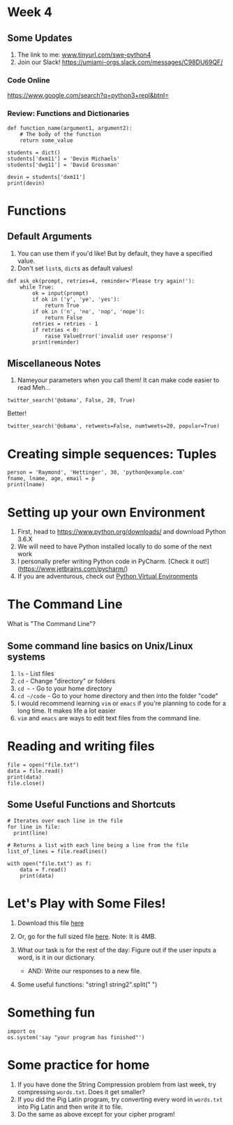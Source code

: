 # Week 4

## Some Updates
1. The link to me: www.tinyurl.com/swe-python4
2. Join our Slack! https://umiami-orgs.slack.com/messages/C98DU69QF/

### Code Online
https://www.google.com/search?q=python3+repl&btnI=

### Review: Functions and Dictionaries
```
def function_name(argument1, argument2):
    # The body of the function
    return some_value
```

```
students = dict()
students['dxm11'] = 'Devin Michaels'
students['dwg11'] = 'David Grossman'

devin = students['dxm11']
print(devin)
```

# Functions

## Default Arguments

1. You can use them if you'd like! But by default, they have a specified value.
2. Don't set `list`s, `dict`s as default values!
```
def ask_ok(prompt, retries=4, reminder='Please try again!'):
    while True:
        ok = input(prompt)
        if ok in ('y', 'ye', 'yes'):
            return True
        if ok in ('n', 'no', 'nop', 'nope'):
            return False
        retries = retries - 1
        if retries < 0:
            raise ValueError('invalid user response')
        print(reminder)
```

## Miscellaneous Notes
1. Nameyour parameters when you call them! It can make code easier to read
Meh...
```
twitter_search('@obama', False, 20, True)
```
Better!
```
twitter_search('@obama', retweets=False, numtweets=20, popular=True)
```

# Creating simple sequences: Tuples
```
person = 'Raymond', 'Hettinger', 30, 'python@example.com'
fname, lname, age, email = p
print(lname)
```

# Setting up your own Environment
1. First, head to https://www.python.org/downloads/ and download Python 3.6.X
2. We will need to have Python installed locally to do some of the next work
3. I personally prefer writing Python code in PyCharm. [Check it out!] (https://www.jetbrains.com/pycharm/)
4. If you are adventurous, check out [Python Virtual Environments](http://docs.python-guide.org/en/latest/dev/virtualenvs/)


# The Command Line
What is "The Command Line"?

## Some command line basics on Unix/Linux systems
1. `ls` - List files
2. `cd` - Change "directory" or folders
3. `cd ~` - Go to your home directory
4. `cd ~/code` - Go to your home directory and then into the folder "code"
5. I would recommend learning `vim` or `emacs` if you're planning to code for a long time. It makes life a lot easier
6. `vim` and `emacs` are ways to edit text files from the command line.

# Reading and writing files

```
file = open("file.txt")
data = file.read()
print(data)
file.close()

```
## Some Useful Functions and Shortcuts
```
# Iterates over each line in the file
for line in file:
  print(line)
```

```
# Returns a list with each line being a line from the file
list_of_lines = file.readlines()
```


```
with open("file.txt") as f:
    data = f.read()
    print(data)
```

# Let's Play with Some Files!
1. Download this file [here]()
2. Or, go for the full sized file [here](https://github.com/dwyl/english-words/blob/master/words_alpha.txt). Note: It is 4MB.

3. What our task is for the rest of the day: Figure out if the user inputs a word, is it in our dictionary.
      - AND: Write our responses to a new file.
4. Some useful functions: "string1 string2".split(" ")

# Something fun
```
import os
os.system('say "your program has finished"')
```

# Some practice for home
1. If you have done the String Compression problem from last week, try compressing `words.txt`. Does it get smaller?
2. If you did the Pig Latin program, try converting every word in `words.txt` into Pig Latin and then write it to file.
3. Do the same as above except for your cipher program!

